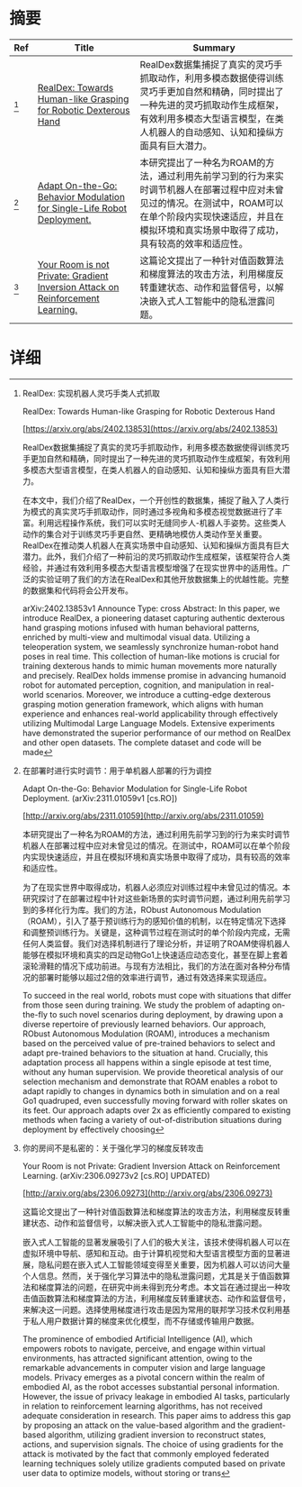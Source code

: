 # 摘要

| Ref | Title | Summary |
| --- | --- | --- |
| [^1] | [RealDex: Towards Human-like Grasping for Robotic Dexterous Hand](https://arxiv.org/abs/2402.13853) | RealDex数据集捕捉了真实的灵巧手抓取动作，利用多模态数据使得训练灵巧手更加自然和精确，同时提出了一种先进的灵巧抓取动作生成框架，有效利用多模态大型语言模型，在类人机器人的自动感知、认知和操纵方面具有巨大潜力。 |
| [^2] | [Adapt On-the-Go: Behavior Modulation for Single-Life Robot Deployment.](http://arxiv.org/abs/2311.01059) | 本研究提出了一种名为ROAM的方法，通过利用先前学习到的行为来实时调节机器人在部署过程中应对未曾见过的情况。在测试中，ROAM可以在单个阶段内实现快速适应，并且在模拟环境和真实场景中取得了成功，具有较高的效率和适应性。 |
| [^3] | [Your Room is not Private: Gradient Inversion Attack on Reinforcement Learning.](http://arxiv.org/abs/2306.09273) | 这篇论文提出了一种针对值函数算法和梯度算法的攻击方法，利用梯度反转重建状态、动作和监督信号，以解决嵌入式人工智能中的隐私泄露问题。 |

# 详细

[^1]: RealDex: 实现机器人灵巧手类人式抓取

    RealDex: Towards Human-like Grasping for Robotic Dexterous Hand

    [https://arxiv.org/abs/2402.13853](https://arxiv.org/abs/2402.13853)

    RealDex数据集捕捉了真实的灵巧手抓取动作，利用多模态数据使得训练灵巧手更加自然和精确，同时提出了一种先进的灵巧抓取动作生成框架，有效利用多模态大型语言模型，在类人机器人的自动感知、认知和操纵方面具有巨大潜力。

    

    在本文中，我们介绍了RealDex，一个开创性的数据集，捕捉了融入了人类行为模式的真实灵巧手抓取动作，同时通过多视角和多模态视觉数据进行了丰富。利用远程操作系统，我们可以实时无缝同步人-机器人手姿势。这些类人动作的集合对于训练灵巧手更自然、更精确地模仿人类动作至关重要。RealDex在推动类人机器人在真实场景中自动感知、认知和操纵方面具有巨大潜力。此外，我们介绍了一种前沿的灵巧抓取动作生成框架，该框架符合人类经验，并通过有效利用多模态大型语言模型增强了在现实世界中的适用性。广泛的实验证明了我们的方法在RealDex和其他开放数据集上的优越性能。完整的数据集和代码将会公开发布。

    arXiv:2402.13853v1 Announce Type: cross  Abstract: In this paper, we introduce RealDex, a pioneering dataset capturing authentic dexterous hand grasping motions infused with human behavioral patterns, enriched by multi-view and multimodal visual data. Utilizing a teleoperation system, we seamlessly synchronize human-robot hand poses in real time. This collection of human-like motions is crucial for training dexterous hands to mimic human movements more naturally and precisely. RealDex holds immense promise in advancing humanoid robot for automated perception, cognition, and manipulation in real-world scenarios. Moreover, we introduce a cutting-edge dexterous grasping motion generation framework, which aligns with human experience and enhances real-world applicability through effectively utilizing Multimodal Large Language Models. Extensive experiments have demonstrated the superior performance of our method on RealDex and other open datasets. The complete dataset and code will be made 
    
[^2]: 在部署时进行实时调节：用于单机器人部署的行为调控

    Adapt On-the-Go: Behavior Modulation for Single-Life Robot Deployment. (arXiv:2311.01059v1 [cs.RO])

    [http://arxiv.org/abs/2311.01059](http://arxiv.org/abs/2311.01059)

    本研究提出了一种名为ROAM的方法，通过利用先前学习到的行为来实时调节机器人在部署过程中应对未曾见过的情况。在测试中，ROAM可以在单个阶段内实现快速适应，并且在模拟环境和真实场景中取得了成功，具有较高的效率和适应性。

    

    为了在现实世界中取得成功，机器人必须应对训练过程中未曾见过的情况。本研究探讨了在部署过程中针对这些新场景的实时调节问题，通过利用先前学习到的多样化行为库。我们的方法，RObust Autonomous Modulation（ROAM），引入了基于预训练行为的感知价值的机制，以在特定情况下选择和调整预训练行为。关键是，这种调节过程在测试时的单个阶段内完成，无需任何人类监督。我们对选择机制进行了理论分析，并证明了ROAM使得机器人能够在模拟环境和真实的四足动物Go1上快速适应动态变化，甚至在脚上套着滚轮滑鞋的情况下成功前进。与现有方法相比，我们的方法在面对各种分布情况的部署时能够以超过2倍的效率进行调节，通过有效选择来实现适应。

    To succeed in the real world, robots must cope with situations that differ from those seen during training. We study the problem of adapting on-the-fly to such novel scenarios during deployment, by drawing upon a diverse repertoire of previously learned behaviors. Our approach, RObust Autonomous Modulation (ROAM), introduces a mechanism based on the perceived value of pre-trained behaviors to select and adapt pre-trained behaviors to the situation at hand. Crucially, this adaptation process all happens within a single episode at test time, without any human supervision. We provide theoretical analysis of our selection mechanism and demonstrate that ROAM enables a robot to adapt rapidly to changes in dynamics both in simulation and on a real Go1 quadruped, even successfully moving forward with roller skates on its feet. Our approach adapts over 2x as efficiently compared to existing methods when facing a variety of out-of-distribution situations during deployment by effectively choosing
    
[^3]: 你的房间不是私密的：关于强化学习的梯度反转攻击

    Your Room is not Private: Gradient Inversion Attack on Reinforcement Learning. (arXiv:2306.09273v2 [cs.RO] UPDATED)

    [http://arxiv.org/abs/2306.09273](http://arxiv.org/abs/2306.09273)

    这篇论文提出了一种针对值函数算法和梯度算法的攻击方法，利用梯度反转重建状态、动作和监督信号，以解决嵌入式人工智能中的隐私泄露问题。

    

    嵌入式人工智能的显著发展吸引了人们的极大关注，该技术使得机器人可以在虚拟环境中导航、感知和互动。由于计算机视觉和大型语言模型方面的显著进展，隐私问题在嵌入式人工智能领域变得至关重要，因为机器人可以访问大量个人信息。然而，关于强化学习算法中的隐私泄露问题，尤其是关于值函数算法和梯度算法的问题，在研究中尚未得到充分考虑。本文旨在通过提出一种攻击值函数算法和梯度算法的方法，利用梯度反转重建状态、动作和监督信号，来解决这一问题。选择使用梯度进行攻击是因为常用的联邦学习技术仅利用基于私人用户数据计算的梯度来优化模型，而不存储或传输用户数据。

    The prominence of embodied Artificial Intelligence (AI), which empowers robots to navigate, perceive, and engage within virtual environments, has attracted significant attention, owing to the remarkable advancements in computer vision and large language models. Privacy emerges as a pivotal concern within the realm of embodied AI, as the robot accesses substantial personal information. However, the issue of privacy leakage in embodied AI tasks, particularly in relation to reinforcement learning algorithms, has not received adequate consideration in research. This paper aims to address this gap by proposing an attack on the value-based algorithm and the gradient-based algorithm, utilizing gradient inversion to reconstruct states, actions, and supervision signals. The choice of using gradients for the attack is motivated by the fact that commonly employed federated learning techniques solely utilize gradients computed based on private user data to optimize models, without storing or trans
    

